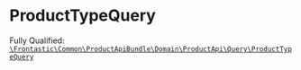 #  ProductTypeQuery

Fully Qualified: [`\Frontastic\Common\ProductApiBundle\Domain\ProductApi\Query\ProductTypeQuery`](../../../../../../src/php/ProductApiBundle/Domain/ProductApi/Query/ProductTypeQuery.php)




